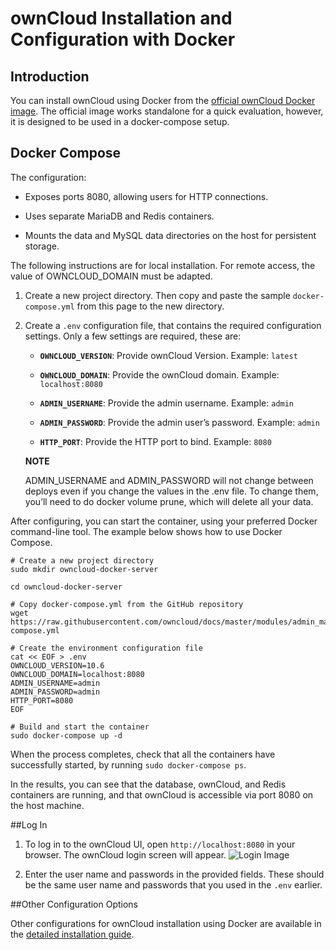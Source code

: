 # ownCloud Installation and Configuration with Docker 

## Introduction  

You can install ownCloud using Docker from the [official ownCloud Docker image](https://hub.docker.com/r/owncloud/server/tags/ "official ownCloud Docker image"). The official image works standalone for a quick evaluation, however, it is designed to be used in a docker-compose setup.  


## Docker Compose  

The configuration:

* Exposes ports 8080, allowing users for HTTP connections.

* Uses separate MariaDB and Redis containers.

* Mounts the data and MySQL data directories on the host for persistent storage.  

The following instructions are for local installation. For remote access, the value of OWNCLOUD_DOMAIN must be adapted.

1. Create a new project directory. Then copy and paste the sample `docker-compose.yml` from this page to the new directory.

2. Create a `.env` configuration file, that contains the required configuration settings. Only a few settings are required, these are:  

    * **`OWNCLOUD_VERSION`**: Provide ownCloud Version. Example: `latest`  

    * **`OWNCLOUD_DOMAIN`**: Provide the ownCloud domain. Example: `localhost:8080`  

    * **`ADMIN_USERNAME`**: Provide the admin username. Example: `admin`  

    * **`ADMIN_PASSWORD`**: Provide the admin user’s password. Example: `admin`  

    * **`HTTP_PORT`**: Provide the HTTP port to bind. Example: `8080`  

    **NOTE**  

    ADMIN_USERNAME and ADMIN_PASSWORD will not change between deploys even if you change the values in the .env 
    file. To change them, you’ll need to do docker volume prune, which will delete all your data.  

After configuring, you can start the container, using your preferred Docker command-line tool. The example below shows how to use Docker Compose.  

    # Create a new project directory
    sudo mkdir owncloud-docker-server

    cd owncloud-docker-server

    # Copy docker-compose.yml from the GitHub repository
    wget https://raw.githubusercontent.com/owncloud/docs/master/modules/admin_manual/examples/installation/docker/docker-compose.yml

    # Create the environment configuration file
    cat << EOF > .env
    OWNCLOUD_VERSION=10.6
    OWNCLOUD_DOMAIN=localhost:8080
    ADMIN_USERNAME=admin
    ADMIN_PASSWORD=admin
    HTTP_PORT=8080
    EOF

    # Build and start the container
    sudo docker-compose up -d  

When the process completes, check that all the containers have successfully started, by running `sudo docker-compose ps`.

In the results, you can see that the database, ownCloud, and Redis containers are running, and that ownCloud is accessible via port 8080 on the host machine.  

##Log In  

1. To log in to the ownCloud UI, open `http://localhost:8080` in your browser. The ownCloud login screen will appear. ![Login Image](https://doc.owncloud.com/server/10.6/admin_manual/_images/docker/owncloud-ui-login.png "Login Image")  

2. Enter the user name and passwords in the provided fields. These should be the same user name and passwords that you used in the `.env` earlier.  

##Other Configuration Options  

Other configurations for ownCloud installation using Docker are available in the [detailed installation guide](https://doc.owncloud.com/server/10.6/admin_manual/installation/docker/ "detailed installation guide"). 
